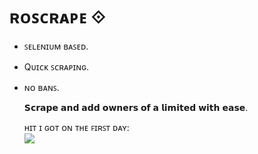 # ʀᴏꜱᴄʀᴀᴘᴇ ⟐

 - ꜱᴇʟᴇɴɪᴜᴍ ʙᴀꜱᴇᴅ.
 - Qᴜɪᴄᴋ ꜱᴄʀᴀᴘɪɴɢ.
 - ɴᴏ ʙᴀɴꜱ.

   𝗦𝗰𝗿𝗮𝗽𝗲 𝗮𝗻𝗱 𝗮𝗱𝗱 𝗼𝘄𝗻𝗲𝗿𝘀 𝗼𝗳 𝗮 𝗹𝗶𝗺𝗶𝘁𝗲𝗱 𝘄𝗶𝘁𝗵 𝗲𝗮𝘀𝗲.

   ʜɪᴛ ɪ ɢᴏᴛ ᴏɴ ᴛʜᴇ ꜰɪʀꜱᴛ ᴅᴀʏ:
   <br>
   ![](https://i.imgur.com/moPkUcN.png)
